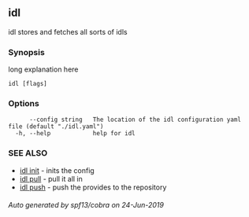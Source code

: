 ## idl

idl stores and fetches all sorts of idls

### Synopsis

long explanation here

```
idl [flags]
```

### Options

```
      --config string   The location of the idl configuration yaml file (default "./idl.yaml")
  -h, --help            help for idl
```

### SEE ALSO

* [idl init](idl_init.md)	 - inits the config
* [idl pull](idl_pull.md)	 - pull it all in
* [idl push](idl_push.md)	 - push the provides to the repository

###### Auto generated by spf13/cobra on 24-Jun-2019
